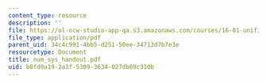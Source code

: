 ```yaml
---
content_type: resource
description: ''
file: https://ol-ocw-studio-app-qa.s3.amazonaws.com/courses/16-01-unified-engineering-i-ii-iii-iv-fall-2005-spring-2006/b8fd0a192a3f53093634027db69c310b_num_sys_handout.pdf
file_type: application/pdf
parent_uid: 34c4c991-4bb5-d251-50ee-34713d7b7e3e
resourcetype: Document
title: num_sys_handout.pdf
uid: b8fd0a19-2a3f-5309-3634-027db69c310b
---
```

